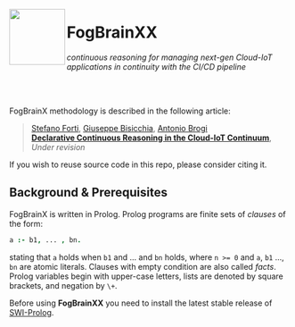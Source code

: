 <p><img align="left"  src="http://pages.di.unipi.it/forti/FogBrainX/img/logo.png" width="100"> <h1>FogBrainXX</h1></p>

_continuous reasoning for managing next-gen Cloud-IoT applications in continuity with the CI/CD pipeline_

<br></br>

FogBrainX methodology is described in the following article:

> [Stefano Forti](http://pages.di.unipi.it/forti), [Giuseppe Bisicchia](), [Antonio Brogi](http://pages.di.unipi.it/brogi)<br>
> [**Declarative Continuous Reasoning in the Cloud-IoT Continuum**](), <br>	
> *Under revision*

If you wish to reuse source code in this repo, please consider citing it.

## Background & Prerequisites

FogBrainX is written in Prolog. Prolog programs are finite sets of *clauses* of the form:

```prolog
a :- b1, ... , bn.
```

stating that `a` holds when `b1` and ... and `bn` holds, where `n >= 0` and `a`, `b1` ..., `bn` are atomic literals. Clauses with empty condition are also called *facts*. Prolog variables begin with upper-case letters, lists are denoted by square brackets, and negation by `\+`.

Before using **FogBrainXX** you need to install the latest stable release of [SWI-Prolog](https://www.swi-prolog.org/download/stable).